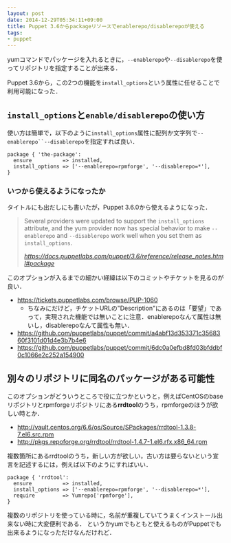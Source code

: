 ```yaml
---
layout: post
date: 2014-12-29T05:34:11+09:00
title: Puppet 3.6からpackageリソースでenablerepo/disablerepoが使える
tags: 
- puppet
---
```

yumコマンドでパッケージを入れるときに，`--enablerepo`や`--disablerepo`を使ってリポジトリを指定することが出来る．

Puppet 3.6から，この2つの機能を`install_options`という属性に任せることで利用可能になった．

## `install_options`と`enable/disablerepo`の使い方

使い方は簡単で，以下のように`install_options`属性に配列か文字列で`--enablerepo``--disablerepo`を指定すれば良い．

```puppet
package { 'the-package':
  ensure          => installed,
  install_options => ['--enablerepo=rpmforge', '--disablerepo=*'],
}
```

### いつから使えるようになったか

タイトルにも出だしにも書いたが，Puppet 3.6.0から使えるようになった．

> Several providers were updated to support the `install_options` attribute, and the yum provider now has special behavior to make `--enablerepo` and `--disablerepo` work well when you set them as `install_options`.
> 
> *https://docs.puppetlabs.com/puppet/3.6/reference/release_notes.html#package*

このオプションが入るまでの細かい経緯は以下のコミットやチケットを見るのが良い．

- https://tickets.puppetlabs.com/browse/PUP-1060
  - ちなみにだけど，チケットURLの"Description"にあるのは「要望」であって，実現された機能では無いことに注意．enablerepoなんて属性は無いし，disablerepoなんて属性も無い．
- https://github.com/puppetlabs/puppet/commit/a4abf13d353371c3568360f3101d01d4e3b7b4e6
- https://github.com/puppetlabs/puppet/commit/6dc0a0efbd8fd03bfddbf0c1066e2c252a154900

## 別々のリポジトリに同名のパッケージがある可能性

このオプションがどういうところで役に立つかというと，例えばCentOSのbaseリポジトリとrpmforgeリポジトリにある**rrdtool**のうち，rpmforgeのほうが欲しい時とか．

- http://vault.centos.org/6.6/os/Source/SPackages/rrdtool-1.3.8-7.el6.src.rpm
- http://pkgs.repoforge.org/rrdtool/rrdtool-1.4.7-1.el6.rfx.x86_64.rpm

複数箇所にあるrrdtoolのうち，新しい方が欲しい，古い方は要らないという宣言を記述するには，例えば以下のようにすればいい．

```puppet
package { 'rrdtool':
  ensure          => installed,
  install_options => ['--enablerepo=rpmforge', '--disablerepo=*'],
  require         => Yumrepo['rpmforge'],
}
```

複数のリポジトリを使っている時に，名前が重複していてうまくインストール出来ない時に大変便利である．
というかyumでもともと使えるものがPuppetでも出来るようになっただけなんだけれど．
